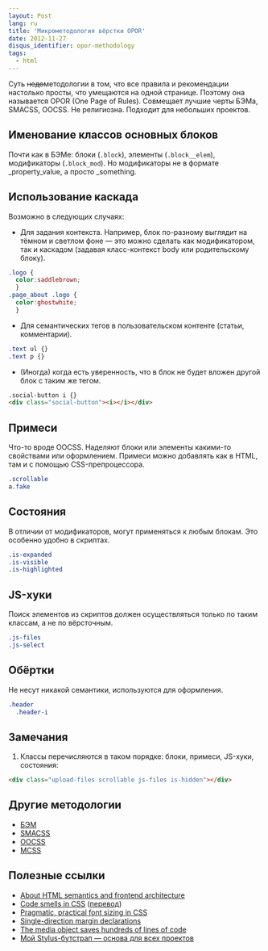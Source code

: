 ```yaml
---
layout: Post
lang: ru
title: 'Микрометодология вёрстки OPOR'
date: 2012-11-27
disqus_identifier: opor-methodology
tags:
  - html
---
```


Суть <del>недо</del>методологии в том, что все правила и рекомендации настолько просты, что умещаются на одной странице. Поэтому она называется OPOR (One Page of Rules). Совмещает лучшие черты БЭМа, SMACSS, OOCSS. Не религиозна. Подходит для небольших проектов.

## Именование классов основных блоков

Почти как в БЭМе: блоки (`.block`), элементы (`.block__elem`), модификаторы (`.block_mod`). Но модификаторы не в формате \_property_value, а просто \_something.

## Использование каскада

Возможно в следующих случаях:

- Для задания контекста. Например, блок по-разному выглядит на тёмном и светлом фоне — это можно сделать как модификатором, так и каскадом (задавая класс-контекст body или родительскому блоку).

<!-- prettier-ignore -->
```css
.logo {
  color:saddlebrown;
  }
.page_about .logo {
  color:ghostwhite;
  }
```

- Для семантических тегов в пользовательском контенте (статьи, комментарии).

<!-- prettier-ignore -->
```css
.text ul {}
.text p {}
```

- (Иногда) когда есть уверенность, что в блок не будет вложен другой блок с таким же тегом.

```html
.social-button i {}
<div class="social-button"><i></i></div>
```

## Примеси

Что-то вроде OOCSS. Наделяют блоки или элементы какими-то свойствами или оформлением. Примеси можно добавлять как в HTML, там и с помощью CSS-препроцессора.

```css
.scrollable
a.fake
```

## Состояния

В отличии от модификаторов, могут применяться к любым блокам. Это особенно удобно в скриптах.

```css
.is-expanded
.is-visible
.is-highlighted
```

## JS-хуки

Поиск элементов из скриптов должен осуществляться только по таким классам, а не по вёрсточным.

```css
.js-files
.js-select
```

## Обёртки

Не несут никакой семантики, используются для оформления.

```css
.header
  .header-i
```

## Замечания

1. Классы перечисляются в таком порядке: блоки, примеси, JS-хуки, состояния:

```html
<div class="upload-files scrollable js-files is-hidden"></div>
```

## Другие методологии

- [БЭМ](https://ru.bem.info/)
- [SMACSS](https://smacss.com/)
- [OOCSS](https://www.smashingmagazine.com/2011/12/an-introduction-to-object-oriented-css-oocss/)
- [MCSS](https://github.com/operatino/MCSS)

## Полезные ссылки

- [About HTML semantics and frontend architecture](http://nicolasgallagher.com/about-html-semantics-front-end-architecture/)
- [Code smells in CSS](https://csswizardry.com/2012/11/code-smells-in-css/) ([перевод](http://www.beskrovnyy.com/verstka/kogda-css-kod-s-dushkom/))
- [Pragmatic, practical font sizing in CSS](https://csswizardry.com/2012/02/pragmatic-practical-font-sizing-in-css/)
- [Single-direction margin declarations](https://csswizardry.com/2012/06/single-direction-margin-declarations/)
- [The media object saves hundreds of lines of code](http://www.stubbornella.org/content/2010/06/25/the-media-object-saves-hundreds-of-lines-of-code/)
- [Мой Stylus-бутстрап — основа для всех проектов](https://github.com/tamiadev/tamia)
